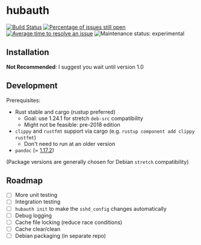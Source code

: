 # hubauth

[![Build Status](https://travis-ci.com/liamdawson/hubauth.svg?branch=master)](https://travis-ci.com/liamdawson/hubauth)
[![Percentage of issues still open](http://isitmaintained.com/badge/open/liamdawson/hubauth.svg)](http://isitmaintained.com/project/liamdawson/hubauth "Percentage of issues still open")
[![Average time to resolve an issue](http://isitmaintained.com/badge/resolution/liamdawson/hubauth.svg)](http://isitmaintained.com/project/liamdawson/hubauth "Average time to resolve an issue")
![Maintenance status: experimental](https://img.shields.io/badge/status-experimental-red.svg)

## Installation

**Not Recommended**: I suggest you wait until version 1.0

## Development

Prerequisites:

* Rust stable and cargo (rustup preferred)
  * Goal: use 1.24.1 for stretch `deb-src` compatibility
  * Might not be feasible: pre-2018 edition
* `clippy` and `rustfmt` support via cargo (e.g. `rustup component add clippy rustfmt`)
  * Don't need to run at an older version
* `pandoc` (= [1.17.2](https://github.com/jgm/pandoc/releases/tag/1.17.2))

(Package versions are generally chosen for Debian `stretch` compatibility)

## Roadmap

* [ ] More unit testing
* [ ] Integration testing
* [ ] `hubauth init` to make the `sshd_config` changes automatically
* [ ] Debug logging
* [ ] Cache file locking (reduce race conditions)
* [ ] Cache clear/clean
* [ ] Debian packaging (in separate repo)
